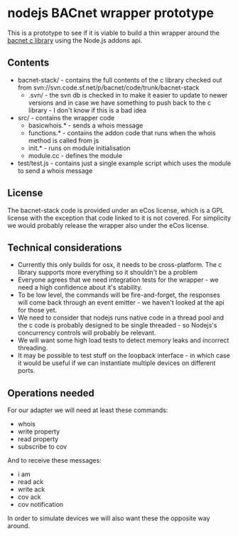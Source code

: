 # nodejs BACnet wrapper prototype

This is a prototype to see if it is viable to build a thin wrapper around the 
[bacnet c library](http://bacnet.sourceforge.net/) using the Node.js addons api.
 
## Contents

- bacnet-stack/ - contains the full contents of the c library checked out from svn://svn.code.sf.net/p/bacnet/code/trunk/bacnet-stack
  - .svn/ - the svn db is checked in to make it easier to update to newer versions and in case we have something to push back to the c library - I don't know if this is a bad idea
- src/ - contains the wrapper code
  - basicwhois.* - sends a whois message
  - functions.* - contains the addon code that runs when the whois method is called from js
  - init.* - runs on module initialisation
  - module.cc - defines the module
- test/test.js - contains just a single example script which uses the module to send a whois message

## License

The bacnet-stack code is provided under an eCos license, which is a GPL license with the exception that code linked to 
it is not covered. For simplicity we would probably release the wrapper also under the eCos license.
 
## Technical considerations

- Currently this only builds for osx, it needs to be cross-platform. The c library supports more everything so it shouldn't be a problem
- Everyone agrees that we need integration tests for the wrapper - we need a high confidence about it's stability.
- To be low level, the commands will be fire-and-forget, the responses will come back through an event emitter - we 
  haven't looked at the api for those yet.
- We need to consider that nodejs runs native code in a thread pool and the c code is probably designed to be single 
  threaded - so Nodejs's concurrency controls will probably be relevant.
- We will want some high load tests to detect memory leaks and incorrect threading.
- It may be possible to test stuff on the loopback interface - in which case it would be useful if we can instantiate
  multiple devices on different ports.

## Operations needed

For our adapter we will need at least these commands:

- whois
- write property
- read property
- subscribe to cov

And to receive these messages:

- i am
- read ack
- write ack
- cov ack
- cov notification

In order to simulate devices we will also want these the opposite way around.
